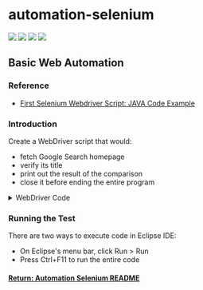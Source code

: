 # automation-selenium

[<img src="https://img.shields.io/badge/-Selenium-brightgreen">](https://www.selenium.dev/) [<img src="https://img.shields.io/badge/-Maven-orangered">](hhttps://maven.apache.org/) [<img src="https://img.shields.io/badge/-Eclipse_IDE-orange">](https://www.eclipse.org/) [<img src="https://img.shields.io/badge/-Java-darkred">](https://www.java.com/en/)

## Basic Web Automation

### Reference
- [First Selenium Webdriver Script: JAVA Code Example](https://www.guru99.com/first-webdriver-script.html)

### Introduction
Create a WebDriver script that would:
- fetch Google Search homepage
- verify its title
- print out the result of the comparison
- close it before ending the entire program

<details>
<summary>WebDriver Code</summary>
<p>

```java
package testSafari;

import org.openqa.selenium.WebDriver;
import org.openqa.selenium.safari.SafariDriver;  

public class firstTest {

    public static void main(String[] args) {
        // instantiation driver object
        WebDriver driver = new SafariDriver();
        // URL, expected/actual titles are specified as parameters
        String baseUrl = "http://www.google.co.uk/";
        String expectedTitle = "Google";
        String actualTitle = "";
        // launch web browser and direct it to the base URL
        driver.get(baseUrl);
        // get the actual value of the title
        actualTitle = driver.getTitle();
        /*
         * compare the actual title of the page with the expected one and print
         * the result as "Passed" or "Failed"
         */
        if (actualTitle.contentEquals(expectedTitle)){
            System.out.println("Test Passed");
        } else {
            System.out.println("Test Failed");
        }
        // close web browser
        driver.close();  
    }
}
```

</p>
</details>

### Running the Test
There are two ways to execute code in Eclipse IDE:
- On Eclipse's menu bar, click Run > Run
- Press Ctrl+F11 to run the entire code

#### [Return: Automation Selenium README](../README.md)